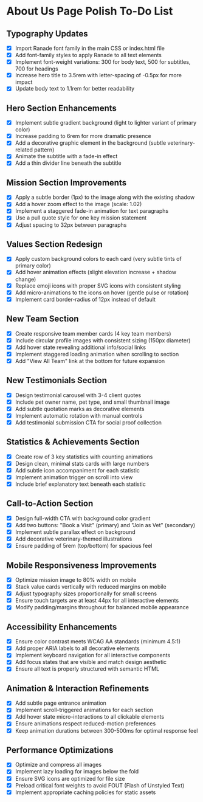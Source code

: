 # About Us Page Polish To-Do List

## Typography Updates
- [x] Import Ranade font family in the main CSS or index.html file
- [x] Add font-family styles to apply Ranade to all text elements
- [x] Implement font-weight variations: 300 for body text, 500 for subtitles, 700 for headings
- [x] Increase hero title to 3.5rem with letter-spacing of -0.5px for more impact
- [x] Update body text to 1.1rem for better readability

## Hero Section Enhancements
- [x] Implement subtle gradient background (light to lighter variant of primary color)
- [x] Increase padding to 6rem for more dramatic presence
- [x] Add a decorative graphic element in the background (subtle veterinary-related pattern)
- [x] Animate the subtitle with a fade-in effect
- [x] Add a thin divider line beneath the subtitle

## Mission Section Improvements
- [x] Apply a subtle border (1px) to the image along with the existing shadow
- [x] Add a hover zoom effect to the image (scale: 1.02)
- [x] Implement a staggered fade-in animation for text paragraphs
- [x] Use a pull quote style for one key mission statement
- [x] Adjust spacing to 32px between paragraphs

## Values Section Redesign
- [x] Apply custom background colors to each card (very subtle tints of primary color)
- [x] Add hover animation effects (slight elevation increase + shadow change)
- [x] Replace emoji icons with proper SVG icons with consistent styling
- [x] Add micro-animations to the icons on hover (gentle pulse or rotation)
- [x] Implement card border-radius of 12px instead of default

## New Team Section
- [x] Create responsive team member cards (4 key team members)
- [x] Include circular profile images with consistent sizing (150px diameter)
- [x] Add hover state revealing additional info/social links
- [x] Implement staggered loading animation when scrolling to section
- [x] Add "View All Team" link at the bottom for future expansion

## New Testimonials Section
- [x] Design testimonial carousel with 3-4 client quotes
- [x] Include pet owner name, pet type, and small thumbnail image
- [x] Add subtle quotation marks as decorative elements
- [x] Implement automatic rotation with manual controls
- [x] Add testimonial submission CTA for social proof collection

## Statistics & Achievements Section
- [x] Create row of 3 key statistics with counting animations
- [x] Design clean, minimal stats cards with large numbers
- [x] Add subtle icon accompaniment for each statistic
- [x] Implement animation trigger on scroll into view
- [x] Include brief explanatory text beneath each statistic

## Call-to-Action Section
- [x] Design full-width CTA with background color gradient
- [x] Add two buttons: "Book a Visit" (primary) and "Join as Vet" (secondary)
- [x] Implement subtle parallax effect on background
- [x] Add decorative veterinary-themed illustrations
- [x] Ensure padding of 5rem (top/bottom) for spacious feel

## Mobile Responsiveness Improvements
- [x] Optimize mission image to 80% width on mobile
- [x] Stack value cards vertically with reduced margins on mobile
- [x] Adjust typography sizes proportionally for small screens
- [x] Ensure touch targets are at least 44px for all interactive elements
- [x] Modify padding/margins throughout for balanced mobile appearance

## Accessibility Enhancements
- [x] Ensure color contrast meets WCAG AA standards (minimum 4.5:1)
- [x] Add proper ARIA labels to all decorative elements
- [x] Implement keyboard navigation for all interactive components
- [x] Add focus states that are visible and match design aesthetic
- [x] Ensure all text is properly structured with semantic HTML

## Animation & Interaction Refinements
- [x] Add subtle page entrance animation
- [x] Implement scroll-triggered animations for each section
- [x] Add hover state micro-interactions to all clickable elements
- [x] Ensure animations respect reduced-motion preferences
- [x] Keep animation durations between 300-500ms for optimal response feel

## Performance Optimizations
- [x] Optimize and compress all images
- [x] Implement lazy loading for images below the fold
- [x] Ensure SVG icons are optimized for file size
- [x] Preload critical font weights to avoid FOUT (Flash of Unstyled Text)
- [x] Implement appropriate caching policies for static assets 